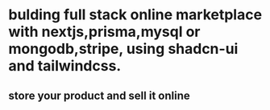 # bulding full stack online marketplace with nextjs,prisma,mysql or mongodb,stripe, using shadcn-ui and tailwindcss.

## store your product and sell it online
